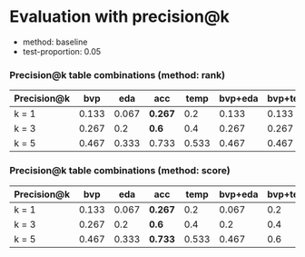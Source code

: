 # Evaluation with precision@k
* method: baseline
* test-proportion: 0.05
### Precision@k table combinations (method: rank)
| Precision@k | bvp | eda | acc | temp | bvp+eda | bvp+temp | eda+acc | eda+temp | acc+temp | bvp+eda+acc | bvp+eda+temp | bvp+acc+temp | eda+acc+temp | bvp+eda+acc+temp | 
|---|---|---|---|---|---|---|---|---|---|---|---|---|---|---|
| k = 1 | 0.133 | 0.067 | **0.267** | 0.2 | 0.133 | 0.133 | 0.067 | 0.067 | **0.267** | 0.2 | 0.067 | 0.2 | 0.2 | 0.133 | 
| k = 3 | 0.267 | 0.2 | **0.6** | 0.4 | 0.267 | 0.267 | 0.4 | 0.333 | 0.4 | **0.6** | 0.467 | **0.6** | 0.533 | 0.533 | 
| k = 5 | 0.467 | 0.333 | 0.733 | 0.533 | 0.467 | 0.467 | 0.667 | 0.6 | 0.733 | 0.667 | 0.667 | **0.8** | **0.8** | **0.8** | 

### Precision@k table combinations (method: score)
| Precision@k | bvp | eda | acc | temp | bvp+eda | bvp+temp | eda+acc | eda+temp | acc+temp | bvp+eda+acc | bvp+eda+temp | bvp+acc+temp | eda+acc+temp | bvp+eda+acc+temp | 
|---|---|---|---|---|---|---|---|---|---|---|---|---|---|---|
| k = 1 | 0.133 | 0.067 | **0.267** | 0.2 | 0.067 | 0.2 | 0.067 | 0.067 | **0.267** | 0.067 | 0.067 | 0.2 | 0.133 | 0.133 | 
| k = 3 | 0.267 | 0.2 | **0.6** | 0.4 | 0.2 | 0.4 | 0.333 | 0.4 | 0.4 | 0.4 | 0.333 | 0.533 | 0.467 | 0.467 | 
| k = 5 | 0.467 | 0.333 | **0.733** | 0.533 | 0.467 | 0.6 | 0.6 | 0.6 | **0.733** | 0.667 | 0.6 | **0.733** | 0.6 | 0.6 | 

